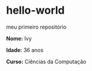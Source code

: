 # hello-world
meu primeiro repositório


**Nome:** Ivy

**Idade:** 36 anos

**Curso:** Ciências da Computação
